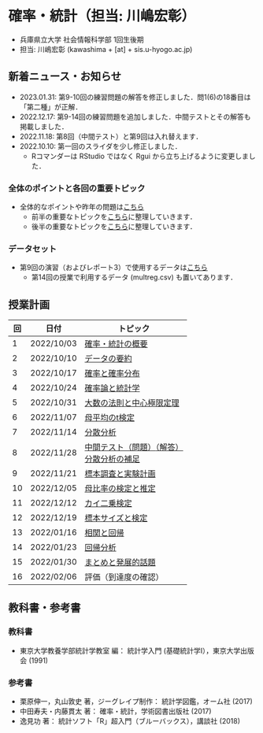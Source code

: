 # 確率・統計（担当: 川嶋宏彰）

- 兵庫県立大学 社会情報科学部 1回生後期
- 担当: 川嶋宏彰 (kawashima + [at] + sis.u-hyogo.ac.jp)

## 新着ニュース・お知らせ

- 2023.01.31: 第9-10回の練習問題の解答を修正しました．問1(6)の18番目は「第二種」が正解．
- 2022.12.17: 第9-14回の練習問題を追加しました．中間テストとその解答も掲載しました．
- 2022.11.18: 第8回（中間テスト）と第9回は入れ替えます．
- 2022.10.10: 第一回のスライダを少し修正しました．
    - Rコマンダーは RStudio ではなく Rgui から立ち上げるように変更しました．


### 全体のポイントと各回の重要トピック

- 全体的なポイントや昨年の問題は[こちら](keypoints)
  - 前半の重要なトピックを[こちら](keytopics1)に整理していきます．
  - 後半の重要なトピックを[こちら](keytopics2)に整理していきます．


### データセット

- 第9回の演習（およびレポート3）で使用するデータは[こちら](data/README.md)
  - 第14回の授業で利用するデータ (multreg.csv) も置いてあります．


## 授業計画

|回 |日付 |トピック|
|---|---|---|
|1 |2022/10/03 |[確率・統計の概要](slide/ProbStat2022_01.pdf)|
|2 |2022/10/10 |[データの要約](slide/ProbStat2022_02.pdf)|
|3 |2022/10/17 |[確率と確率分布](slide/ProbStat2022_03.pdf)|
|4 |2022/10/24 |[確率論と統計学](slide/ProbStat2022_04.pdf)|
|5 |2022/10/31 |[大数の法則と中心極限定理](slide/ProbStat2022_05.pdf)|
|6 |2022/11/07 |[母平均のt検定](slide/ProbStat2022_06.pdf)|
|7 |2022/11/14 |[分散分析](slide/ProbStat2022_07.pdf)|
|8 |2022/11/28 |[中間テスト（問題）](exercise/exam1-2022.pdf)[（解答）](exercise/exam1-2022_answer.pdf)<br />[分散分析の補足](slide/ProbStat2022_08.pdf)||
|9 |2022/11/21 |[標本調査と実験計画](slide/ProbStat2022_09.pdf)|
|10|2022/12/05 |[母比率の検定と推定](slide/ProbStat2022_10.pdf)|
|11|2022/12/12 |[カイ二乗検定](slide/ProbStat2022_11.pdf)|
|12|2022/12/19 |[標本サイズと検定](slide/ProbStat2022_12.pdf)|
|13|2022/01/16 |[相関と回帰](slide/ProbStat2022_13.pdf)|
|14|2022/01/23 |[回帰分析](slide/ProbStat2022_14.pdf)|
|15|2022/01/30 |[まとめと発展的話題](slide/ProbStat2022_15.pdf)|
|16|2022/02/06 |評価（到達度の確認）|


## 教科書・参考書

### 教科書

- 東京大学教養学部統計学教室 編： 統計学入門 (基礎統計学Ⅰ），東京大学出版会 (1991)

### 参考書

- 栗原伸一，丸山敦史 著，ジーグレイプ制作： 統計学図鑑，オーム社 (2017)
- 中田寿夫・内藤貫太 著： 確率・統計，学術図書出版社 (2017)
- 逸見功 著： 統計ソフト「R」超入門（ブルーバックス），講談社 (2018)

<!-- ## Rのインストール

- Rを消してしまった場合のための[Rインストール方法](install-r) -->
